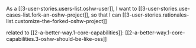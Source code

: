 
As a [[3-user-stories.users-list.oshw-user]],
I want to [[3-user-stories.use-cases-list.fork-an-oshw-project]],
so that I can [[3-user-stories.rationales-list.customize-the-forked-oshw-project]]

related to [[2-a-better-way.1-core-capabilities]]: [[2-a-better-way.1-core-capabilities.3-oshw-should-be-like-oss]]
